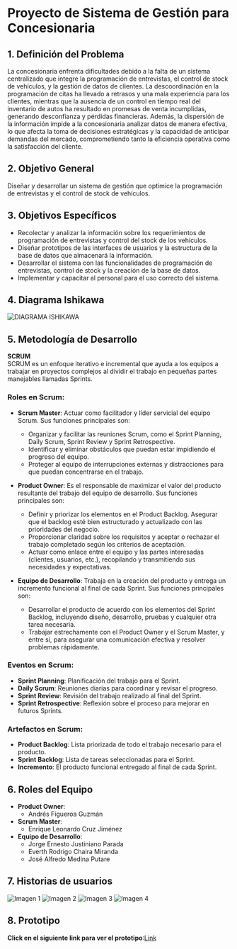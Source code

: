 # Proyecto de Sistema de Gestión para Concesionaria

## 1. Definición del Problema

La concesionaria enfrenta dificultades debido a la falta de un sistema centralizado que integre la programación de entrevistas, el control de stock de vehículos, y la gestión de datos de clientes. La descoordinación en la programación de citas ha llevado a retrasos y una mala experiencia para los clientes, mientras que la ausencia de un control en tiempo real del inventario de autos ha resultado en promesas de venta incumplidas, generando desconfianza y pérdidas financieras. Además, la dispersión de la información impide a la concesionaria analizar datos de manera efectiva, lo que afecta la toma de decisiones estratégicas y la capacidad de anticipar demandas del mercado, comprometiendo tanto la eficiencia operativa como la satisfacción del cliente.

## 2. Objetivo General

Diseñar y desarrollar un sistema de gestión que optimice la programación de entrevistas y el control de stock de vehículos.

## 3. Objetivos Específicos

- Recolectar y analizar la información sobre los requerimientos de programación de entrevistas y control del stock de los vehículos.
- Diseñar prototipos de las interfaces de usuarios y la estructura de la base de datos que almacenará la información.
- Desarrollar el sistema con las funcionalidades de programación de entrevistas, control de stock y la creación de la base de datos.
- Implementar y capacitar al personal para el uso correcto del sistema.
## 4. Diagrama Ishikawa
![DIAGRAMA ISHIKAWA](https://drive.google.com/uc?export=view&id=1DGzy9CSdSvpuI9qJXGx29h7fBDCw6G_5)

## 5. Metodología de Desarrollo

**SCRUM**  
SCRUM es un enfoque iterativo e incremental que ayuda a los equipos a trabajar en proyectos complejos al dividir el trabajo en pequeñas partes manejables llamadas Sprints.

### Roles en Scrum:
- **Scrum Master**: Actuar como facilitador y líder servicial del equipo Scrum. Sus funciones principales son:
  - Organizar y facilitar las reuniones Scrum, como el Sprint Planning, Daily Scrum, Sprint Review y Sprint Retrospective.
  - Identificar y eliminar obstáculos que puedan estar impidiendo el progreso del equipo.
  - Proteger al equipo de interrupciones externas y distracciones para que puedan concentrarse en el trabajo.

- **Product Owner**: Es el responsable de maximizar el valor del producto resultante del trabajo del equipo de desarrollo. Sus funciones principales son:
  - Definir y priorizar los elementos en el Product Backlog. Asegurar que el backlog esté bien estructurado y actualizado con las prioridades del negocio.
  - Proporcionar claridad sobre los requisitos y aceptar o rechazar el trabajo completado según los criterios de aceptación.
  - Actuar como enlace entre el equipo y las partes interesadas (clientes, usuarios, etc.), recopilando y transmitiendo sus necesidades y expectativas.

- **Equipo de Desarrollo**: Trabaja en la creación del producto y entrega un incremento funcional al final de cada Sprint. Sus funciones principales son:
  - Desarrollar el producto de acuerdo con los elementos del Sprint Backlog, incluyendo diseño, desarrollo, pruebas y cualquier otra tarea necesaria.
  - Trabajar estrechamente con el Product Owner y el Scrum Master, y entre sí, para asegurar una comunicación efectiva y resolver problemas rápidamente.

### Eventos en Scrum:
- **Sprint Planning**: Planificación del trabajo para el Sprint.
- **Daily Scrum**: Reuniones diarias para coordinar y revisar el progreso.
- **Sprint Review**: Revisión del trabajo realizado al final del Sprint.
- **Sprint Retrospective**: Reflexión sobre el proceso para mejorar en futuros Sprints.

### Artefactos en Scrum:
- **Product Backlog**: Lista priorizada de todo el trabajo necesario para el producto.
- **Sprint Backlog**: Lista de tareas seleccionadas para el Sprint.
- **Incremento**: El producto funcional entregado al final de cada Sprint.

## 6. Roles del Equipo

- **Product Owner**:  
  - Andrés Figueroa Guzmán
- **Scrum Master**:  
  - Enrique Leonardo Cruz Jiménez
- **Equipo de Desarrollo**:  
  - Jorge Ernesto Justiniano Parada  
  - Everth Rodrigo Chaira Miranda  
  - José Alfredo Medina Putare
  
## 7. Historias de usuarios
![Imagen 1](https://drive.google.com/uc?export=view&id=1DlYCTO7k-p3bVlaJWRVIoUnUYIzblktK)
![Imagen 2](https://drive.google.com/uc?export=view&id=1PrWqoBHabLlDMSyuMd6HD3CpKVdCuLwn)
![Imagen 3](https://drive.google.com/uc?export=view&id=15AeNevnocUmEF7L3A5X_bFOzB1lhuXuc)
![Imagen 4](https://drive.google.com/uc?export=view&id=1QSlOnKOQUItm5M9DltoDTpRa9tcI1GPw)

## 8. Prototipo

**Click en el siguiente link para ver el prototipo**:[Link](https://afgdev.wixsite.com/chirimotors)

